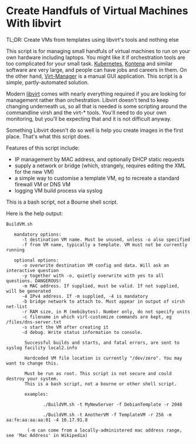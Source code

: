 # Create Handfuls of Virtual Machines With libvirt

TL;DR: Create VMs from templates using libvirt's tools and nothing else

This script is for managing small handfuls of virtual machines to
run on your own hardware including laptops. You might like it if 
orchestration tools are too complicated for your small task.
[Kubernetes](https://kubernetes.io), [Kontena](https://www.kontena.io/) and
similar software are very large, and people can have jobs and careers in them.
On the other hand,
[Virt-Manager](https://virt-manager.org/) is a manual GUI application. This
script is a simple, partly-automated solution.

Modern [libvirt](https://gitlab.com/libvirt) comes with nearly everything
required if you are looking for management rather than orchestration. Libvirt
doesn't tend to keep changing underneath us, so all that is needed is some
scripting around the commandline virsh and the virt-* tools. You'll need to do your own
monitoring, but you'll be expecting that and it is not difficult anyway.

Something Libvirt doesn't do so well is help you create images in the first
place. That's what this script does.

Features of this script include:

* IP management by MAC address, and optionally DHCP static requests
* supply a network or bridge (which, strangely, requires editing the XML for the new VM)
* a simple way to customise a template VM, eg to recreate a standard firewall VM or DNS VM
* logging VM build process via syslog

This is a bash script, not a Bourne shell script.

Here is the help output:

````
BuildVM.sh
 
   mandatory options:
      -t destination VM name. Must be unused, unless -o also specified
      -f from VM name, typically a template. VM must not be currently running
 
   optional options:
      -o overwrite destination VM config and data. Will ask an interactive question
      -y together with -o, quietly overwrite with yes to all questions. DANGEROUS!
      -m MAC address. If supplied, must be valid. If not supplied, will be generated
      -4 IPv4 address. If -m supplied, -4 is mandatory
      -b bridge network to attach to. Must appear in output of virsh net-list
      -r RAM size, in M (mebibytes). Number only, do not specify units
      -c filename in which virt-customize commands are kept, eg /files/dns-server.txt
      -s start the VM after creating it
      -d debug. Write status information to console.
 
       Successful builds and starts, and fatal errors, are sent to syslog facility local2.info
 
       Hardcoded VM file location is currently "/dev/zero". You may want to change this.
 
       Must be run as root. This script is not secure and could destroy your system.
       This is a bash script, not a bourne or other shell script.
 
       examples: 
 
              ./BuildVM.sh -t MyNewServer -f DebianTemplate -r 2048
 
              ./BuildVM.sh -t AnotherVM -f TemplateVM -r 256 -m aa:fe:aa:aa:aa:01 -4 10.17.91.8
 
        (-m can come from a locally-administered mac address range, see 'Mac Address' in Wikipedia)
 
````
